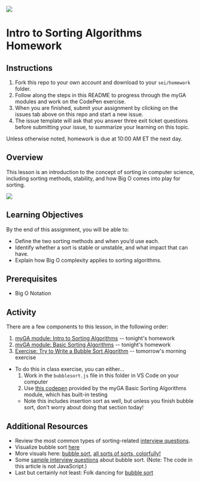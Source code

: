 ![](https://ga-dash.s3.amazonaws.com/production/assets/logo-9f88ae6c9c3871690e33280fcf557f33.png)

# Intro to Sorting Algorithms Homework

## Instructions 

1. Fork this repo to your own account and download to your `sei/homework` folder.
1. Follow along the steps in this README to progress through the myGA modules and work on the CodePen exercise.
1. When you are finished, submit your assignment by clicking on the issues tab above on this repo and start a new issue. 
1. The issue template will ask that you answer three exit ticket questions before submitting your issue, to summarize your learning on this topic.

Unless otherwise noted, homework is due at 10:00 AM ET the next day. 

## Overview

This lesson is an introduction to the concept of sorting in computer science,
including sorting methods, stability, and how Big O comes into play for sorting.

![](https://ga-instruction.s3.amazonaws.com/assets/tech/computer-science/intro-sorting/comparison.gif)

## Learning Objectives

By the end of this assignment, you will be able to:

- Define the two sorting methods and when you’d use each.
- Identify whether a sort is stable or unstable, and what impact that can have.
- Explain how Big O complexity applies to sorting algorithms.

## Prerequisites

- Big O Notation

## Activity 

There are a few components to this lesson, in the following order:

1. [myGA module: Intro to Sorting Algorithms](https://my.generalassemb.ly/activities/818) -- tonight's homework
1. [myGA module: Basic Sorting Algorithms](https://my.generalassemb.ly/activities/778) -- tonight's homework
2. [Exercise: Try to Write a Bubble Sort Algorithm](./bubblesort.js) -- tomorrow's morning exercise
  - To do this in class exercise, you can either...
    1. Work in the `bubblesort.js` file in this folder in VS Code on your computer
    1. Use [this codepen](https://codepen.io/GAmarketing/pen/xMeqaN?editors=0010#0) provided by the myGA Basic Sorting Algorithms module, which has built-in testing
      - Note this includes insertion sort as well, but unless you finish bubble sort, don't worry about doing that section today!

## Additional Resources

- Review the most common types of sorting-related
  [interview questions](https://www.techiedelight.com/sorting-interview-questions/).
- Visualize bubble sort [here](https://www.hackerearth.com/practice/algorithms/sorting/bubble-sort/visualize)
- More visuals here: [bubble sort](https://www.youtube.com/watch?v=Cq7SMsQBEUw), [all sorts of sorts, colorfully!](https://imgur.com/gallery/voutF#7VfpnQp)
- Some [sample interview questions](https://hoven-in.appspot.com/Home/Data-Structures/Data-Structure-Interview-Questions/interview-questions-on-bubble-sort-01.html) about bubble sort. (Note: The code in this article is not JavaScript.)
- Last but certainly not least: Folk dancing for [bubble sort](https://www.youtube.com/watch?v=lyZQPjUT5B4)
